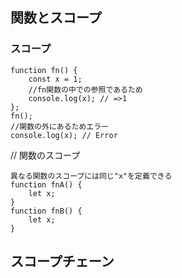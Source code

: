 ## 関数とスコープ

### スコープ
```
function fn() {
	const x = 1;
	//fn関数の中での参照であるため
	console.log(x); // =>1
};
fn();
//関数の外にあるためエラー
console.log(x); // Error
```

// 関数のスコープ
```
異なる関数のスコープには同じ"x"を定義できる
function fnA() {
	let x;
}
function fnB() {
	let x;
}
```

## スコープチェーン

